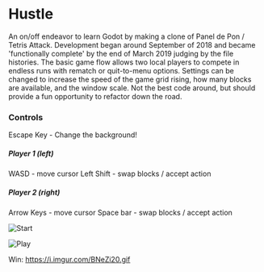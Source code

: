 # Hustle

An on/off endeavor to learn Godot by making a clone of Panel de Pon / Tetris Attack. Development began around September of 2018 and became 'functionally complete' by the end of March 2019 judging by the file histories. The basic game flow allows two local players to compete in endless runs with rematch or quit-to-menu options. Settings can be changed to increase the speed of the game grid rising, how many blocks are available, and the window scale. Not the best code around, but should provide a fun opportunity to refactor down the road.

### Controls
Escape Key - Change the background!
##### Player 1 (left)
WASD - move cursor
Left Shift - swap blocks / accept action
##### Player 2 (right)
Arrow Keys - move cursor
Space bar - swap blocks / accept action

![Start](https://i.imgur.com/M36eTdg.gif)

![Play](https://i.imgur.com/rcf7kDX.gif)

Win: https://i.imgur.com/BNeZi20.gif